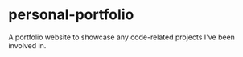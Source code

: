 # personal-portfolio
A portfolio website to showcase any code-related projects I've been involved in.
